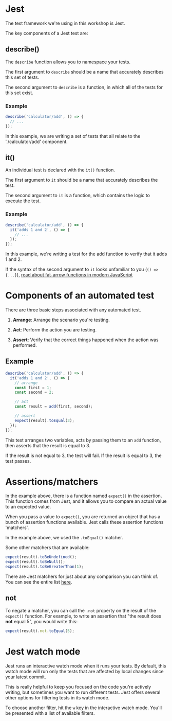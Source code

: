 # Jest

The test framework we're using in this workshop is Jest.

The key components of a Jest test are:

## describe()

The `describe` function allows you to namespace your tests.

The first argument to `describe` should be a name that accurately describes this set of tests.

The second argument to `describe` is a function, in which all of the tests for this set exist.

### Example

```js
describe('calculator/add', () => {
  // ...
});
```

In this example, we are writing a set of tests that all relate to the './calculator/add' component.

## it()

An individual test is declared with the `it()` function.

The first argument to `it` should be a name that accurately describes the test.

The second argument to `it` is a function, which contains the logic to execute the test.

### Example

```js
describe('calculator/add', () => {
  it('adds 1 and 2', () => {
    // ...
  });
});
```

In this example, we're writing a test for the add function to verify that it adds 1 and 2.

If the syntax of the second argument to `it` looks unfamiliar to you (`() => {...}`), [read about fat-arrow functions in modern JavaScript](./ANONYMOUS-FUNCTIONS.md)

# Components of an automated test

There are three basic steps associated with any automated test.

1. **Arrange**: Arrange the scenario you're testing.

2. **Act**: Perform the action you are testing.

3. **Assert**: Verify that the correct things happened when the action was performed.

## Example

```js
describe('calculator/add', () => {
  it('adds 1 and 2', () => {
    // arrange
    const first = 1;
    const second = 2;

    // act
    const result = add(first, second);

    // assert
    expect(result).toEqual(3);
  });
});
```

This test arranges two variables, acts by passing them to an `add` function, then asserts that the result is equal to 3.

If the result is not equal to 3, the test will fail. If the result is equal to 3, the test passes.

# Assertions/matchers

In the example above, there is a function named `expect()` in the assertion. This function comes from Jest, and it allows you to compare an actual value to an expected value.

When you pass a value to `expect()`, you are returned an object that has a bunch of assertion functions available. Jest calls these assertion functions 'matchers'.

In the example above, we used the `.toEqual()` matcher.

Some other matchers that are available:

```js
expect(result).toBeUndefined();
expect(result).toBeNull();
expect(result).toBeGreaterThan(1);
```

There are Jest matchers for just about any comparison you can think of. You can see the entire list [here](https://jestjs.io/docs/en/expect).

## not

To negate a matcher, you can call the `.not` property on the result of the `expect()` function. For example, to write an assertion that "the result does **not** equal 5", you would write this:

```js
expect(result).not.toEqual(5);
```

# Jest watch mode

Jest runs an interactive watch mode when it runs your tests. By default, this watch mode will run only the tests that are affected by local changes since your latest commit.

This is really helpful to keep you focused on the code you're actively writing, but sometimes you want to run different tests. Jest offers several other options for filtering tests in its watch mode.

To choose another filter, hit the `w` key in the interactive watch mode. You'll be presented with a list of available filters.
